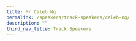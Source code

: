 ```yaml
---
title: Mr Caleb Ng
permalink: /speakers/track-speakers/caleb-ng/
description: ""
third_nav_title: Track Speakers
---
```

